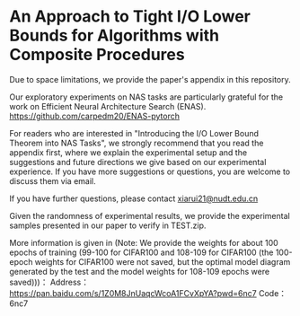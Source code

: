 # An Approach to Tight I/O Lower Bounds for Algorithms with Composite Procedures

Due to space limitations, we provide the paper's appendix in this repository.

Our exploratory experiments on NAS tasks are particularly grateful for the work on Efficient Neural Architecture Search (ENAS).
https://github.com/carpedm20/ENAS-pytorch

For readers who are interested in "Introducing the I/O Lower Bound Theorem into NAS Tasks", we strongly recommend that you read the appendix first, where we explain the experimental setup and the suggestions and future directions we give based on our experimental experience. If you have more suggestions or questions, you are welcome to discuss them via email.

If you have further questions, please contact xiarui21@nudt.edu.cn

Given the randomness of experimental results, we provide the experimental samples presented in our paper to verify in TEST.zip.

More information is given in (Note: We provide the weights for about 100 epochs of training (99-100 for CIFAR100 and 108-109 for CIFAR100 (the 100-epoch weights for CIFAR100 were not saved, but the optimal model diagram generated by the test and the model weights for 108-109 epochs were saved)))：
Address：https://pan.baidu.com/s/1Z0M8JnUaqcWcoA1FCvXpYA?pwd=6nc7 
Code：6nc7 
